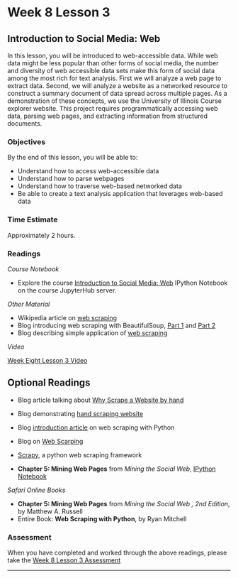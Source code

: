 # Week 8 Lesson 3 #
## Introduction to Social Media: Web ##

In this lesson, you will be introduced to web-accessible data. While web data might be less popular than other forms of social media, the number and diversity of web accessible data sets make this form of social data among the most rich for text analysis. First we will analyze a web page to extract data. Second, we will analyze a website as a networked resource to construct a summary document of data spread across multiple pages. As a demonstration of these concepts, we use the University of Illinois Course explorer website. This project requires programmatically accessing web data, parsing web pages, and extracting information from structured documents.

### Objectives ###

By the end of this lesson, you will be able to:

- Understand how to access web-accessible data
- Understand how to parse webpages
- Understand how to traverse web-based networked data
- Be able to create a text analysis application that leverages web-based data

### Time Estimate ###

Approximately 2 hours.

### Readings ####

_Course Notebook_

- Explore the course [Introduction to Social Media: Web][l3nb] IPython Notebook on the course JupyterHub server.

_Other Material_

- Wikipedia article on [web scraping][wws]
- Blog introducing web scraping with BeautifulSoup, [Part 1][bbs1] and [Part 2][bbs2]
- Blog describing simple application of [web scraping][bdemo] 

_Video_

[Week Eight Lesson 3 Video][lv]

## Optional Readings ##

- Blog article talking about [Why Scrape a Website by hand][bwhy] 
- Blog demonstrating [hand scraping website][phws] 
- Blog [introduction article][bia] on web scraping with Python 
- Blog on [Web Scarping][bws]
- [Scrapy][sw], a python web scraping framework

- **Chapter 5: Mining Web Pages** from _Mining the Social Web_, [IPython Notebook][msw5]

_Safari Online Books_

- **Chapter 5: Mining Web Pages** from _Mining the Social Web , 2nd Edition_, by Matthew A. Russell
- Entire Book: **Web Scraping with Python**, by Ryan Mitchell

### Assessment ###

When you have completed and worked through the above readings, please take the [Week 8 Lesson 3 Assessment][la]

-----

[l3nb]: ../notebooks/intro2smw.ipynb
[la]: https://learn.illinois.edu/mod/quiz/
[lv]: https://mediaspace.illinois.edu/media/w8l3/0_bv81v6y8
[wws]: https://en.wikipedia.org/wiki/Web_scraping
[sw]: http://scrapy.org

[bdemo]: http://www.danielforsyth.me/finding-the-best-ticket-price-simple-web-scraping-with-python/

[msw5]: https://rawgit.com/ptwobrussell/Mining-the-Social-Web-2nd-Edition/master/ipynb/html/Chapter%205%20-%20Mining%20Web%20Pages.html

[bwhy]: https://blog.hartleybrody.com/web-scraping/
[bws]: http://www.pythonscraping.com

[bia]: http://jakeaustwick.me/python-web-scraping-resource/

[phws]: http://docs.python-guide.org/en/latest/scenarios/scrape/
[bbs1]: http://www.gregreda.com/2013/03/03/web-scraping-101-with-python/
[bbs2]: http://www.gregreda.com/2013/04/29/more-web-scraping-with-python/
